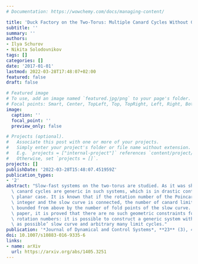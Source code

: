 ```yaml
---
# Documentation: https://wowchemy.com/docs/managing-content/

title: 'Duck Factory on the Two-Torus: Multiple Canard Cycles Without Geometric Constraints'
subtitle: ''
summary: ''
authors:
- Ilya Schurov
- Nikita Solodovnikov
tags: []
categories: []
date: '2017-01-01'
lastmod: 2022-03-28T17:48:07+02:00
featured: false
draft: false

# Featured image
# To use, add an image named `featured.jpg/png` to your page's folder.
# Focal points: Smart, Center, TopLeft, Top, TopRight, Left, Right, BottomLeft, Bottom, BottomRight.
image:
  caption: ''
  focal_point: ''
  preview_only: false

# Projects (optional).
#   Associate this post with one or more of your projects.
#   Simply enter your project's folder or file name without extension.
#   E.g. `projects = ["internal-project"]` references `content/project/deep-learning/index.md`.
#   Otherwise, set `projects = []`.
projects: []
publishDate: '2022-03-28T15:48:07.451959Z'
publication_types:
- '2'
abstract: "Slow-fast systems on the two-torus are studied. As it was shown before,\
  \ canard cycles are generic in such systems, which is in drastic contrast with the\
  \ planar case. It is known that if the rotation number of the Poincarémap is an\
  \ integer and the slow curve is connected, the number of canard limit cycles is\
  \ bounded from above by the number of fold points of the slow curve. In the present\
  \ paper, it is proved that there are no such geometric constraints for non-integer\
  \ rotation numbers: it is possible to construct a generic system with ’as simple\
  \ as possible’ slow curve and arbitrary many limit cycles."
publication: '*Journal of Dynamical and Control Systems*, **23** (3), 481–498'
doi: 10.1007/s10883-016-9335-6
links:
- name: arXiv
  url: https://arxiv.org/abs/1405.3251
---
```

